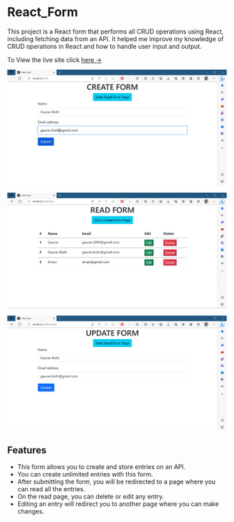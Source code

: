 # React_Form
This project is a React form that performs all CRUD operations using React, including fetching data from an API. It helped me improve my knowledge of CRUD operations in React and how to handle user input and output.

To View the live site click [here &rarr;](https://64a9222c3571ea5f65652fdc--beautiful-mooncake-4a969d.netlify.app/)

![Alt Text](./image1.png)

![Alt Text](./image2.png)

![Alt Text](./image3.png)

## Features
- This form allows you to create and store entries on an API.
- You can create unlimited entries with this form.
- After submitting the form, you will be redirected to a page where you can read all the entries.
- On the read page, you can delete or edit any entry.
- Editing an entry will redirect you to another page where you can make changes.
